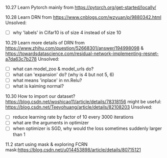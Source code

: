10.27
Learn Pytorch mainly from https://pytorch.org/get-started/locally/

10.28
Learn DRN from https://www.cnblogs.com/wzyuan/p/9880342.html
Unsolved: 
- [ ] why 'labels' in Cifar10 is of size 4 instead of size 10
        
10.29
Learn more details of DRN from https://www.zhihu.com/question/52668301/answer/194998098 & https://towardsdatascience.com/residual-network-implementing-resnet-a7da63c7b278
Unsolved: 
- [ ] what can model_zoo & model_urls do?
- [ ] what can 'expansion' do? (why is 4 but not 5, 6)
- [ ] what means 'inplace' in nn.Relu?
- [ ] what is kaiming normal?

10.30
How to import our dataset?
https://blog.csdn.net/woshicao11/article/details/78318156
might be useful: https://blog.csdn.net/Teeyohuang/article/details/82108203
Unsolved:
- [ ] reduce learning rate by factor of 10 every 3000 iterations
- [ ] what are the arguments in optimizer
- [ ] when optimizer is SGD, why would the loss sometimes suddenly larger than 1

11.2
start using mask & exploring FCRN
mask:https://blog.csdn.net/u014453898/article/details/80715121